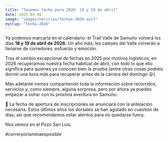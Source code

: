 ```yaml
---
title: "Tenemos fecha para 2026: 18 y 19 de abril"
date: 2025-04-08
image: "images/noticias/fechas-2026.avif"
myslug: "fecha-2026"
---
```


<p>Ya podemos marcarla en el calendario: el Trail Valle de Samuño volverá los días <b>18 y 19 de abril de 2026.</b> Un año más, les caleyes del Valle volverán a llenarse de corredores, esfuerzo y emoción.</p>

<p>Tras el cambio excepcional de fechas en 2025 por motivos logísticos, en 2026 recuperamos nuestra fecha habitual de abril, con todo lo que ello significa para quienes ya conocen bien la prueba (entre otras cosas podréis dormir una hora más para recuperar antes de la carrera del domingo 😜).</p>

<p>Más adelante iremos compartiendo toda la información sobre recorridos, servicios y, como siempre, alguna sorpresa, pero por ahora ya puedes empezar a soñar con tu próxima aventura en Samuño.</p>

<p>📌 La fecha de apertura de inscripciones se anunciará con la antelación necesaria. Estos últimos años los dorsales se han agotado en cuestión de días, así que recomendamos estar atentos para no quedarse fuera.</p>

<p>Nos vemos en el Pozo San Luis.</p>

<p>#correrporlaminaesposible</p>
